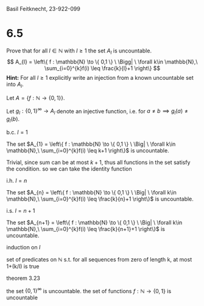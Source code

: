 Basil Feitknecht, 23-922-099


# 6.5
Prove that for all $l\in \mathbb{N}$ with $l\geq1$ the set $A_{l}$ is uncountable.
$$
A_{l} = \left\{  f : \mathbb{N} \to \{ 0,1 \} \ \Bigg| \ \forall k\in \mathbb{N},\ \sum_{i=0}^{k}f(i) \leq \frac{k}{l}+1 \right\}
$$
**Hint:** For all $l \geq 1$ explicitly write an injection from a known uncountable set into $A_{l}$.


Let $A = \{ f : \mathbb{N} \to \{ 0,1 \} \}$.

Let $g_{l} : \{ 0,1 \}^{\infty} \to A_{l}$ denote an injective function, i.e. for $a \neq b \implies g_{l}(a) \neq g_{l}(b)$.



b.c. 
$l=1$

The set $A_{1} = \left\{  f : \mathbb{N} \to \{ 0,1 \} \ \Big| \ \forall k\in \mathbb{N},\ \sum_{i=0}^{k}f(i) \leq k+1 \right\}$ is uncountable.

Trivial, since sum can be at most $k+1$, thus all functions in the set satisfy the condition.
 so we can take the identity function



i.h.
$l=n$

The set $A_{n} = \left\{  f : \mathbb{N} \to \{ 0,1 \} \ \Big| \ \forall k\in \mathbb{N},\ \sum_{i=0}^{k}f(i) \leq \frac{k}{n}+1 \right\}$ is uncountable.


i.s.
$l=n+1$

The set $A_{n+1} = \left\{  f : \mathbb{N} \to \{ 0,1 \} \ \Big| \ \forall k\in \mathbb{N},\ \sum_{i=0}^{k}f(i) \leq \frac{k}{n+1}+1 \right\}$ is uncountable.




induction on $l$ 

set of predicates on $\mathbb{N}$ s.t. for all sequences from zero of length k, at most 1+(k/l) is true


theorem 3.23

the set $\{ 0,1 \}^{\infty}$ is uncountable.
the set of functions $f : \mathbb{N} \to \{ 0,1 \}$ is uncountable

